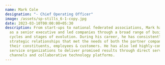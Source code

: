 ```yaml
---
name: Mark Cole
designation: "- Chief Operating Officer"
image: /assets/sp-stills_6-1-copy.jpg
date: 2023-03-10T00:00:00+05:30
description: From start-ups to national federated associations, Mark has served
  as a senior executive and led companies through a broad range of business
  cycles and stages of evolution. During his career, he has consistently forged
  strategic relationships that met the needs of both the partner company and
  their constituents, employees & customers. He has also led highly-complex
  service organizations to deliver promised results through direct service
  channels and collaborative technology platforms.
---
```

